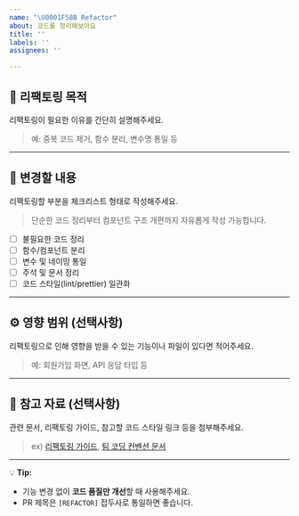 ```yaml
---
name: "\U0001F58B️ Refactor"
about: 코드를 정리해보아요
title: ''
labels: ''
assignees: ''

---
```


## 🧩 리팩토링 목적  
리팩토링이 필요한 이유를 간단히 설명해주세요.  
> 예: 중복 코드 제거, 함수 분리, 변수명 통일 등  

---

## 🔧 변경할 내용  
리팩토링할 부분을 체크리스트 형태로 작성해주세요.  
> 단순한 코드 정리부터 컴포넌트 구조 개편까지 자유롭게 작성 가능합니다.

- [ ] 불필요한 코드 정리  
- [ ] 함수/컴포넌트 분리  
- [ ] 변수 및 네이밍 통일  
- [ ] 주석 및 문서 정리  
- [ ] 코드 스타일(lint/prettier) 일관화  

---

## ⚙️ 영향 범위 (선택사항)  
리팩토링으로 인해 영향을 받을 수 있는 기능이나 파일이 있다면 적어주세요.  
> 예: 회원가입 화면, API 응답 타입 등  

---

## 📎 참고 자료 (선택사항)  
관련 문서, 리팩토링 가이드, 참고할 코드 스타일 링크 등을 첨부해주세요.  
> ex) [리팩토링 가이드](https://refactoring.guru/), [팀 코딩 컨벤션 문서](https://github.com/...)

---

💡 **Tip:**  
- 기능 변경 없이 **코드 품질만 개선**할 때 사용해주세요.  
- PR 제목은 `[REFACTOR]` 접두사로 통일하면 좋습니다.
